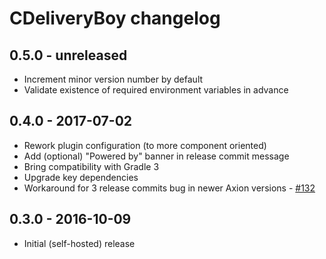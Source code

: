 # CDeliveryBoy changelog

## 0.5.0 - unreleased

 - Increment minor version number by default 
 - Validate existence of required environment variables in advance
  
## 0.4.0 - 2017-07-02

 - Rework plugin configuration (to more component oriented)
 - Add (optional) "Powered by" banner in release commit message
 - Bring compatibility with Gradle 3
 - Upgrade key dependencies
 - Workaround for 3 release commits bug in newer Axion versions - [#132](https://github.com/allegro/axion-release-plugin/issues/132) 

## 0.3.0 - 2016-10-09

 - Initial (self-hosted) release 
